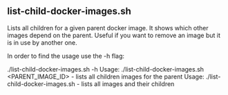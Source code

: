 ## list-child-docker-images.sh
Lists all children for a given parent docker image. It shows which other images depend on the parent. Useful if you want to remove an image but it is in use by another one.

In order to find the usage use the -h flag:

./list-child-docker-images.sh -h
Usage: ./list-child-docker-images.sh <PARENT_IMAGE_ID> - lists all children images for the parent
Usage: ./list-child-docker-images.sh                   - lists all images and their children
